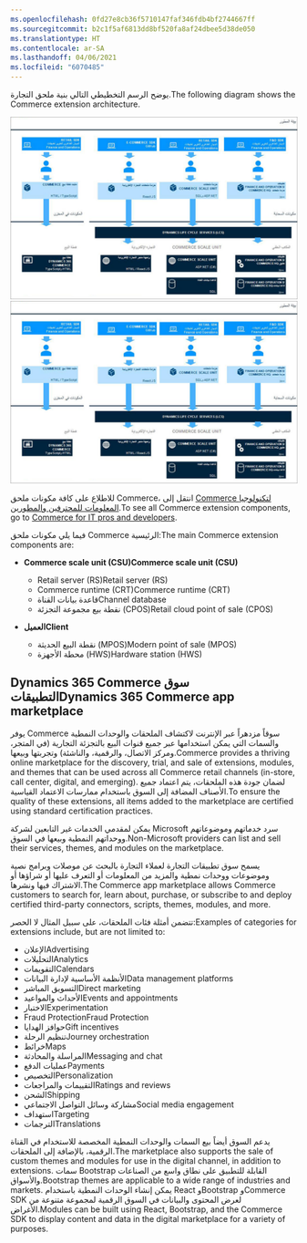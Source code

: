 ```yaml
---
ms.openlocfilehash: 0fd27e8cb36f5710147faf346fdb4bf2744667ff
ms.sourcegitcommit: b2c1f5af6813dd8bf520fa8af24dbee5d38de050
ms.translationtype: HT
ms.contentlocale: ar-SA
ms.lasthandoff: 04/06/2021
ms.locfileid: "6070485"
---
```

<span data-ttu-id="029d3-101">يوضح الرسم التخطيطي التالي بنية ملحق التجارة.</span><span class="sxs-lookup"><span data-stu-id="029d3-101">The following diagram shows the Commerce extension architecture.</span></span>

<span data-ttu-id="029d3-102">[ ![رسم تخطيطي يوضح بنية ملحق commerce](../media/commerce-extension-architecture-c.jpg) ](../media/commerce-extension-architecture-c.jpg#lightbox)</span><span class="sxs-lookup"><span data-stu-id="029d3-102">[ ![Diagram of the commerce extension architecture](../media/commerce-extension-architecture-c.jpg) ](../media/commerce-extension-architecture-c.jpg#lightbox)</span></span>

<span data-ttu-id="029d3-103">للاطلاع على كافة مكونات ملحق Commerce، انتقل إلى [Commerce لتكنولوجيا المعلومات للمحترفين والمطورين](https://docs.microsoft.com/dynamics365/commerce/dev-itpro/dev-retail-home-page/?azure-portal=true).</span><span class="sxs-lookup"><span data-stu-id="029d3-103">To see all Commerce extension components, go to [Commerce for IT pros and developers](https://docs.microsoft.com/dynamics365/commerce/dev-itpro/dev-retail-home-page/?azure-portal=true).</span></span> 

<span data-ttu-id="029d3-104">فيما يلي مكونات ملحق Commerce الرئيسية:</span><span class="sxs-lookup"><span data-stu-id="029d3-104">The main Commerce extension components are:</span></span>

- <span data-ttu-id="029d3-105">**Commerce scale unit (CSU)**</span><span class="sxs-lookup"><span data-stu-id="029d3-105">**Commerce scale unit (CSU)**</span></span>

  - <span data-ttu-id="029d3-106">Retail server (RS)</span><span class="sxs-lookup"><span data-stu-id="029d3-106">Retail server (RS)</span></span>
  - <span data-ttu-id="029d3-107">Commerce runtime (CRT)</span><span class="sxs-lookup"><span data-stu-id="029d3-107">Commerce runtime (CRT)</span></span>
  - <span data-ttu-id="029d3-108">قاعدة بيانات القناة</span><span class="sxs-lookup"><span data-stu-id="029d3-108">Channel database</span></span>
  - <span data-ttu-id="029d3-109">نقطة بيع مجموعة التجزئة (CPOS)</span><span class="sxs-lookup"><span data-stu-id="029d3-109">Retail cloud point of sale (CPOS)</span></span>

- <span data-ttu-id="029d3-110">**العميل**</span><span class="sxs-lookup"><span data-stu-id="029d3-110">**Client**</span></span>

  - <span data-ttu-id="029d3-111">نقطة البيع الحديثة (MPOS)</span><span class="sxs-lookup"><span data-stu-id="029d3-111">Modern point of sale (MPOS)</span></span>
  - <span data-ttu-id="029d3-112">محطة الأجهزة (HWS)</span><span class="sxs-lookup"><span data-stu-id="029d3-112">Hardware station (HWS)</span></span>

## <a name="dynamics-365-commerce-app-marketplace"></a><span data-ttu-id="029d3-113">Dynamics 365 Commerce سوق التطبيقات</span><span class="sxs-lookup"><span data-stu-id="029d3-113">Dynamics 365 Commerce app marketplace</span></span>
<span data-ttu-id="029d3-114">يوفر Commerce سوقاً مزدهراً عبر الإنترنت لاكتشاف الملحقات والوحدات النمطية والسمات التي يمكن استخدامها عبر جميع قنوات البيع بالتجزئة التجارية (في المتجر، ومركز الاتصال، والرقمية، والناشئة) وتجربتها وبيعها.</span><span class="sxs-lookup"><span data-stu-id="029d3-114">Commerce provides a thriving online marketplace for the discovery, trial, and sale of extensions, modules, and themes that can be used across all Commerce retail channels (in-store, call center, digital, and emerging).</span></span> <span data-ttu-id="029d3-115">لضمان جودة هذه الملحقات، يتم اعتماد جميع الأصناف المضافة إلى السوق باستخدام ممارسات الاعتماد القياسية.</span><span class="sxs-lookup"><span data-stu-id="029d3-115">To ensure the quality of these extensions, all items added to the marketplace are certified using standard certification practices.</span></span>

<span data-ttu-id="029d3-116">يمكن لمقدمي الخدمات غير التابعين لشركة Microsoft سرد خدماتهم وموضوعاتهم ووحداتهم النمطية وبيعها في السوق.</span><span class="sxs-lookup"><span data-stu-id="029d3-116">Non-Microsoft providers can list and sell their services, themes, and modules on the marketplace.</span></span>

<span data-ttu-id="029d3-117">يسمح سوق تطبيقات التجارة لعملاء التجارة بالبحث عن موصلات وبرامج نصية وموضوعات ووحدات نمطية والمزيد من المعلومات أو التعرف عليها أو شراؤها أو الاشتراك فيها ونشرها.</span><span class="sxs-lookup"><span data-stu-id="029d3-117">The Commerce app marketplace allows Commerce customers to search for, learn about, purchase, or subscribe to and deploy certified third-party connectors, scripts, themes, modules, and more.</span></span>

<span data-ttu-id="029d3-118">تتضمن أمثلة فئات الملحقات، على سبيل المثال لا الحصر:</span><span class="sxs-lookup"><span data-stu-id="029d3-118">Examples of categories for extensions include, but are not limited to:</span></span>

- <span data-ttu-id="029d3-119">الإعلان</span><span class="sxs-lookup"><span data-stu-id="029d3-119">Advertising</span></span>
- <span data-ttu-id="029d3-120">التحليلات</span><span class="sxs-lookup"><span data-stu-id="029d3-120">Analytics</span></span>
- <span data-ttu-id="029d3-121">التقويمات</span><span class="sxs-lookup"><span data-stu-id="029d3-121">Calendars</span></span>
- <span data-ttu-id="029d3-122">الأنظمة الأساسية لإدارة البيانات</span><span class="sxs-lookup"><span data-stu-id="029d3-122">Data management platforms</span></span>
- <span data-ttu-id="029d3-123">التسويق المباشر</span><span class="sxs-lookup"><span data-stu-id="029d3-123">Direct marketing</span></span>
- <span data-ttu-id="029d3-124">الأحداث والمواعيد</span><span class="sxs-lookup"><span data-stu-id="029d3-124">Events and appointments</span></span>
- <span data-ttu-id="029d3-125">الاختبار</span><span class="sxs-lookup"><span data-stu-id="029d3-125">Experimentation</span></span>
- <span data-ttu-id="029d3-126">Fraud Protection</span><span class="sxs-lookup"><span data-stu-id="029d3-126">Fraud Protection</span></span>
- <span data-ttu-id="029d3-127">حوافز الهدايا</span><span class="sxs-lookup"><span data-stu-id="029d3-127">Gift incentives</span></span>
- <span data-ttu-id="029d3-128">تنظيم الرحلة</span><span class="sxs-lookup"><span data-stu-id="029d3-128">Journey orchestration</span></span>
- <span data-ttu-id="029d3-129">خرائط</span><span class="sxs-lookup"><span data-stu-id="029d3-129">Maps</span></span>
- <span data-ttu-id="029d3-130">المراسلة‬ والمحادثة</span><span class="sxs-lookup"><span data-stu-id="029d3-130">Messaging and chat</span></span>
- <span data-ttu-id="029d3-131">عمليات الدفع</span><span class="sxs-lookup"><span data-stu-id="029d3-131">Payments</span></span>
- <span data-ttu-id="029d3-132">التخصيص</span><span class="sxs-lookup"><span data-stu-id="029d3-132">Personalization</span></span>
- <span data-ttu-id="029d3-133">التقييمات والمراجعات</span><span class="sxs-lookup"><span data-stu-id="029d3-133">Ratings and reviews</span></span>
- <span data-ttu-id="029d3-134">الشحن</span><span class="sxs-lookup"><span data-stu-id="029d3-134">Shipping</span></span>
- <span data-ttu-id="029d3-135">مشاركة وسائل التواصل الاجتماعي</span><span class="sxs-lookup"><span data-stu-id="029d3-135">Social media engagement</span></span>
- <span data-ttu-id="029d3-136">استهداف</span><span class="sxs-lookup"><span data-stu-id="029d3-136">Targeting</span></span>
- <span data-ttu-id="029d3-137">الترجمات</span><span class="sxs-lookup"><span data-stu-id="029d3-137">Translations</span></span>

<span data-ttu-id="029d3-138">يدعم السوق أيضاً بيع السمات والوحدات النمطية المخصصة للاستخدام في القناة الرقمية، بالإضافة إلى الملحقات.</span><span class="sxs-lookup"><span data-stu-id="029d3-138">The marketplace also supports the sale of custom themes and modules for use in the digital channel, in addition to extensions.</span></span> <span data-ttu-id="029d3-139">سمات Bootstrap القابلة للتطبيق على نطاق واسع من الصناعات والأسواق.</span><span class="sxs-lookup"><span data-stu-id="029d3-139">Bootstrap themes are applicable to a wide range of industries and markets.</span></span> <span data-ttu-id="029d3-140">يمكن إنشاء الوحدات النمطية باستخدام React وBootstrap وCommerce SDK لعرض المحتوى والبيانات في السوق الرقمية لمجموعة متنوعة من الأغراض.</span><span class="sxs-lookup"><span data-stu-id="029d3-140">Modules can be built using React, Bootstrap, and the Commerce SDK to display content and data in the digital marketplace for a variety of purposes.</span></span>

